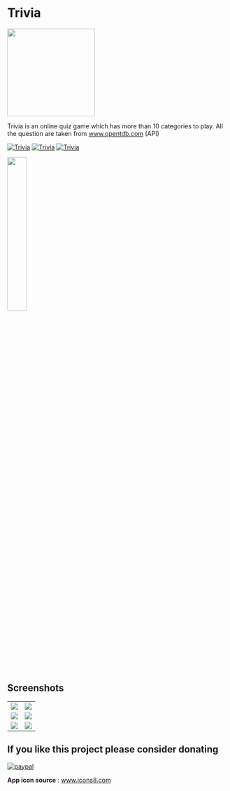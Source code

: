 # Trivia

<img src="https://github.com/lvamsavarthan/Trivia/blob/master/app/src/main/res/mipmap-xxxhdpi/ic_launcher_web.png" height="200" width="200">

Trivia is an online quiz game which has more than 10 categories to play. All the question are taken from www.opentdb.com (API)
<br>

[![Trivia](https://forthebadge.com/images/badges/built-by-developers.svg)](https://lvamsavarthan.github.io/lvstore)
[![Trivia](https://forthebadge.com/images/badges/built-with-love.svg)](https://lvamsavarthan.github.io/lvstore)
[![Trivia](https://forthebadge.com/images/badges/built-for-android.svg)](https://lvamsavarthan.github.io/lvstore)



<p align="left">
<a href="https://play.google.com/store/apps/details?id=com.amsavarthan.game.trivia"><img src="https://cdn.rawgit.com/steverichey/google-play-badge-svg/master/img/en_get.svg" width="30%"
></a>
</p>


## Screenshots

<table>

  <tr>
     <td><img src="https://github.com/lvamsavarthan/Trivia/blob/master/images/1.png"></td>
     <td><img src="https://github.com/lvamsavarthan/Trivia/blob/master/images/2.png"></td>
  </tr>
  <tr>
     <td><img src="https://github.com/lvamsavarthan/Trivia/blob/master/images/3.png"></td>
     <td><img src="https://github.com/lvamsavarthan/Trivia/blob/master/images/4.png"></td>
  </tr>
  <tr>
     <td><img src="https://github.com/lvamsavarthan/Trivia/blob/master/images/5.png"></td>
     <td><img src="https://github.com/lvamsavarthan/Trivia/blob/master/images/6.png"></td>
  
</table>

## If you like this project please consider donating

[![paypal](https://www.paypalobjects.com/en_US/i/btn/btn_donateCC_LG.gif)](https://www.paypal.com/cgi-bin/webscr?cmd=_s-xclick&hosted_button_id=UF2TDFHZAHELS&source=url
)

**App icon source** : www.icons8.com
